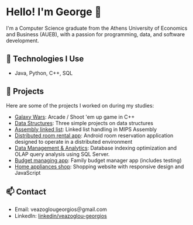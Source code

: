 # Hello! I'm George 👋  
I'm a Computer Science graduate from the Athens University of Economics and Business (AUEB), with a passion for programming, data, and software development.

## 🔧 Technologies I Use
- Java, Python, C++, SQL

## 📂 Projects
Here are some of the projects I worked on during my studies:
- [Galaxy Wars](https://github.com/veazoglougeo/Academic-Projects/tree/main/Galaxy%20Wars): Arcade / Shoot 'em up game in C++
- [Data Structures](https://github.com/veazoglougeo/Academic-Projects/tree/main/Data%20Structures): Three simple projects on data structures
- [Assembly linked list](https://github.com/veazoglougeo/Academic-Projects/tree/main/MIPS): Linked list handling in MIPS Assembly
- [Distributed room rental app](https://github.com/veazoglougeo/Academic-Projects/tree/main/DS%20PROJECT): Android room reservation application designed to operate in a distributed environment
- [Data Management & Analytics](https://github.com/veazoglougeo/Academic-Projects/tree/main/DMAS): Database indexing optimization and OLAP query analysis using SQL Server.
- [Budget managing app](https://github.com/veazoglougeo/Academic-Projects/tree/main/Family%20Budget/team05-main): Family budget manager app (includes testing)
- [Home appliances shop](https://github.com/veazoglougeo/Academic-Projects/tree/main/Web%20Development): Shopping website with responsive design and JavaScript

## 📫 Contact
- Email: veazoglougeorgios＠gmail.com
- LinkedIn: [linkedin/veazoglou-georgios](https://www.linkedin.com/in/veazoglou-georgios)